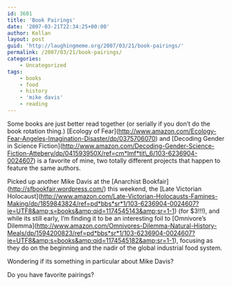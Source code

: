 ```yaml
---
id: 3601
title: 'Book Pairings'
date: '2007-03-21T22:34:25+00:00'
author: Kellan
layout: post
guid: 'http://laughingmeme.org/2007/03/21/book-pairings/'
permalink: /2007/03/21/book-pairings/
categories:
    - Uncategorized
tags:
    - books
    - food
    - history
    - 'mike davis'
    - reading
---
```


Some books are just better read together (or serially if you don’t do the book rotation thing.) \[Ecology of Fear\](http://www.amazon.com/Ecology-Fear-Angeles-Imagination-Disaster/dp/0375706070) and \[Decoding Gender in Science Fiction\](http://www.amazon.com/Decoding-Gender-Science-Fiction-Attebery/dp/041593950X/ref=cm*lmf*tit\_6/103-6236904-0024607) is a favorite of mine, two totally different projects that happen to feature the same authors.

Picked up another Mike Davis at the \[Anarchist Bookfair\](http://sfbookfair.wordpress.com/) this weekend, the \[Late Victorian Holocaust\](http://www.amazon.com/Late-Victorian-Holocausts-Famines-Making/dp/1859843824/ref=pd*bbs*sr*1/103-6236904-0024607?ie=UTF8&amp;s=books&amp;qid=1174545143&amp;sr=1-1) (for $3!!!), and while its still early, I’m finding it to be an interesting foil to \[Omnivore’s Dilemma\](http://www.amazon.com/Omnivores-Dilemma-Natural-History-Meals/dp/1594200823/ref=pd*bbs*sr*1/103-6236904-0024607?ie=UTF8&amp;s=books&amp;qid=1174545182&amp;sr=1-1), focusing as they do on the beginning and the nadir of the global industrial food system.

Wondering if its something in particular about Mike Davis?

Do you have favorite pairings?